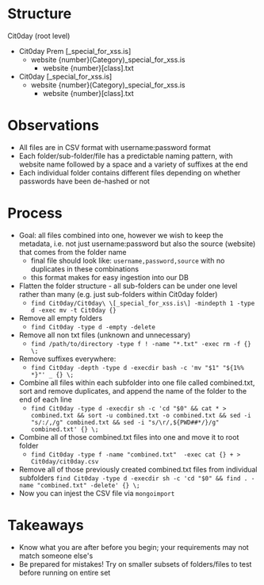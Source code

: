 # Structure

Cit0day (root level)
+ Cit0day Prem [_special_for_xss.is]
  + website {number}(Category)_special_for_xss.is
    + website {number}[class].txt
+ Cit0day [_special_for_xss.is]
  + website {number}(Category)_special_for_xss.is
    + website {number}[class].txt

# Observations

- All files are in CSV format with username:password format
- Each folder/sub-folder/file has a predictable naming pattern, with website name followed by a space and a variety of suffixes at the end
- Each individual folder contains different files depending on whether passwords have been de-hashed or not

# Process

- Goal: all files combined into one, however we wish to keep the metadata, i.e. not just username:password but also the source (website) that comes from the folder name
  - final file should look like: `username,password,source` with no duplicates in these combinations
  - this format makes for easy ingestion into our DB
- Flatten the folder structure - all sub-folders can be under one level rather than many (e.g. just sub-folders within Cit0day folder)
	- `find Cit0day/Cit0day\ \[_special_for_xss.is\] -mindepth 1 -type d -exec mv -t Cit0day {}`
- Remove all empty folders
	- `find Cit0day -type d -empty -delete`
- Remove all non txt files (unknown and unnecessary)
	- `find /path/to/directory -type f ! -name "*.txt" -exec rm -f {} \;`
- Remove suffixes everywhere:
  - `find Cit0day -depth -type d -execdir bash -c 'mv "$1" "${1%% *}"' _ {} \;`
- Combine all files within each subfolder into one file called combined.txt, sort and remove duplicates, and append the name of the folder to the end of each line
	- `find Cit0day -type d -execdir sh -c 'cd "$0" && cat * > combined.txt && sort -u combined.txt -o combined.txt && sed -i "s/:/,/g" combined.txt && sed -i "s/\r/,${PWD##*/}/g" combined.txt' {} \;`
- Combine all of those combined.txt files into one and move it to root folder
	- `find Cit0day -type f -name "combined.txt"  -exec cat {} + > Cit0day/cit0day.csv`
- Remove all of those previously created combined.txt files from individual subfolders
	`find Cit0day -type d -execdir sh -c 'cd "$0" && find . -name "combined.txt" -delete' {} \;`
- Now you can injest the CSV file via `mongoimport`

# Takeaways
- Know what you are after before you begin; your requirements may not match someone else's
- Be prepared for mistakes! Try on smaller subsets of folders/files to test before running on entire set
